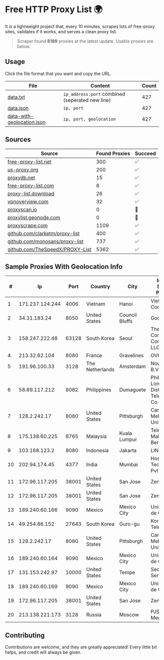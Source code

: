 
# Free HTTP Proxy List 🌍

It is a lightweight project that, every 10 minutes, scrapes lots of free-proxy sites, validates if it works, and serves a clean proxy list.


> Scraper found **8189** proxies at the latest update. Usable proxies are below.

## Usage

Click the file format that you want and copy the URL.


|File|Content|Count|
|----|-------|-----|
|[data.txt](https://raw.githubusercontent.com/themiralay/Proxy-List-World/master/data.txt)|`ip_address:port` combined (seperated new line)|427|
|[data.json](https://raw.githubusercontent.com/themiralay/Proxy-List-World/master/data.json)|`ip, port`|427|
|[data-with-geolocation.json](https://raw.githubusercontent.com/themiralay/Proxy-List-World/master/data-with-geolocation.json)|`ip, port, geolocation`|427|

## Sources

|Source|Found Proxies|Succeed|
|------|-------------|-------|
|[free-proxy-list.net](https://free-proxy-list.net)|300|✅|
|[us-proxy.org](https://www.us-proxy.org)|200|✅|
|[proxydb.net](http://proxydb.net)|15|✅|
|[free-proxy-list.com](https://free-proxy-list.com/?page=&port=&type%5B%5D=http&type%5B%5D=https&up_time=0&search=Search)|8|✅|
|[proxy-list.download](https://www.proxy-list.download/HTTP)|26|✅|
|[vpnoverview.com](https://vpnoverview.com/privacy/anonymous-browsing/free-proxy-servers)|32|✅|
|[proxyscan.io](https://www.proxyscan.io)|0|🚫|
|[proxylist.geonode.com](https://proxylist.geonode.com/api/proxy-list?limit=300&page=1&sort_by=lastChecked&sort_type=desc&protocols=http,https)|0|🚫|
|[proxyscrape.com](https://api.proxyscrape.com/v2/?request=displayproxies&protocol=http&timeout=10000&country=all&ssl=all&anonymity=all)|1109|✅|
|[github.com/clarketm/proxy-list](https://raw.githubusercontent.com/clarketm/proxy-list/master/proxy-list-raw.txt)|400|✅|
|[github.com/monosans/proxy-list](https://raw.githubusercontent.com/monosans/proxy-list/main/proxies/http.txt)|737|✅|
|[github.com/TheSpeedX/PROXY-List](https://raw.githubusercontent.com/TheSpeedX/PROXY-List/master/http.txt)|5362|✅|


## Sample Proxies With Geolocation Info

|#|Ip|Port|Country|City|Internet Service Provider|
|-|--|----|-------|----|-------------------------|
|1|171.237.124.244|4006|Vietnam|Hanoi|Viettel Corporation|
|2|34.31.183.24|8050|United States|Council Bluffs|Google LLC|
|3|158.247.222.48|63128|South Korea|Seoul|The Constant Company, LLC|
|4|213.32.62.104|8080|France|Gravelines|OVH SAS|
|5|191.96.100.33|3128|The Netherlands|Amsterdam|NovoServe B.V.|
|6|58.69.117.212|8082|Philippines|Dumaguete|Philippine Long Distance Telephone Co.|
|7|128.2.242.17|8080|United States|Pittsburgh|Carnegie Mellon University|
|8|175.138.60.225|8765|Malaysia|Kuala Lumpur|Telekom Malaysia Berhad|
|9|103.168.123.2|8080|Indonesia|Jakarta|LINTASARTA|
|10|202.94.174.45|4377|India|Mumbai|HostRoyale Technologies Pvt Ltd|
|11|172.96.117.205|38001|United States|San Jose|Zenlayer Inc|
|12|172.96.117.205|38001|United States|San Jose|Zenlayer Inc|
|13|189.240.60.166|9090|Mexico|Mexico City|Uninet S.A. de C.V.|
|14|49.254.86.152|27643|South Korea|Guro-gu|Korea Telecom|
|15|128.2.242.17|8080|United States|Pittsburgh|Carnegie Mellon University|
|16|189.240.60.164|9090|Mexico|Mexico City|Uninet S.A. de C.V.|
|17|131.153.242.97|10000|United States|Tempe|Secured Servers LLC|
|18|189.240.60.169|9090|Mexico|Mexico City|Uninet S.A. de C.V.|
|19|172.96.117.205|38001|United States|San Jose|Zenlayer Inc|
|20|213.138.221.173|3128|Russia|Moscow|PJSC MegaFon|



## Contributing

Contributions are welcome, and they are greatly appreciated! Every
little bit helps, and credit will always be given.

